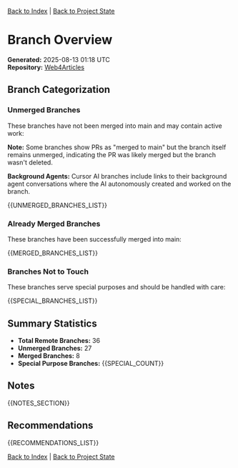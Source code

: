 [Back to Index](../../../index.md) | [Back to Project State](./project.state.md)

# Branch Overview

**Generated:** 2025-08-13 01:18 UTC  
**Repository:** [Web4Articles](https://github.com/Cerulean-Circle-GmbH/Web4Articles)

## Branch Categorization

### Unmerged Branches

These branches have not been merged into main and may contain active work:

**Note:** Some branches show PRs as "merged to main" but the branch itself remains unmerged, indicating the PR was likely merged but the branch wasn't deleted.

**Background Agents:** Cursor AI branches include links to their background agent conversations where the AI autonomously created and worked on the branch.

{{UNMERGED_BRANCHES_LIST}}

### Already Merged Branches

These branches have been successfully merged into main:

{{MERGED_BRANCHES_LIST}}

### Branches Not to Touch

These branches serve special purposes and should be handled with care:

{{SPECIAL_BRANCHES_LIST}}

## Summary Statistics

- **Total Remote Branches:** 36
- **Unmerged Branches:** 27
- **Merged Branches:** 8
- **Special Purpose Branches:** {{SPECIAL_COUNT}}

## Notes

{{NOTES_SECTION}}

## Recommendations

{{RECOMMENDATIONS_LIST}}

[Back to Index](../../../index.md) | [Back to Project State](./project.state.md)